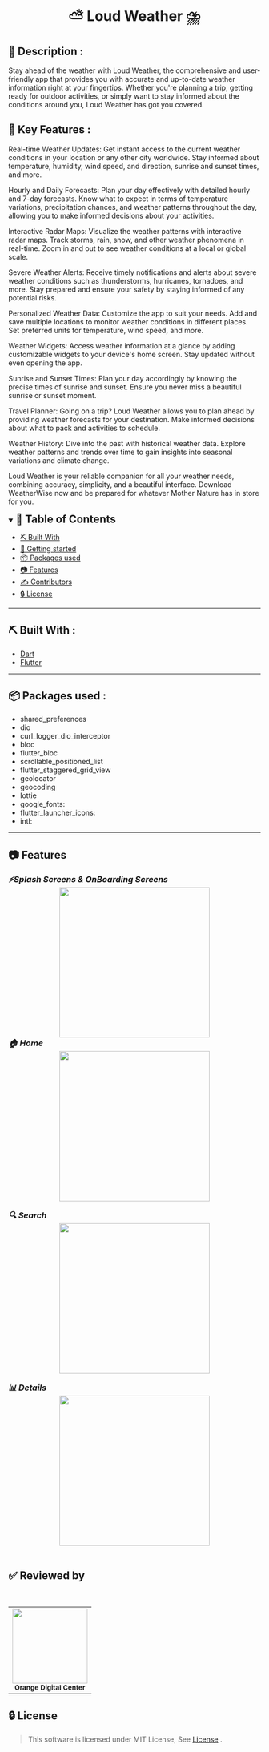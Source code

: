 <div align="center">
    <h1 align='center'>⛅ Loud Weather ⛈️</h1>
</div>
<h2 href="#built-with">📝 Description : </h2>
<p>
Stay ahead of the weather with  Loud Weather, the comprehensive and user-friendly app that provides you with accurate and up-to-date weather information right at your fingertips. Whether you're planning a trip, getting ready for outdoor activities, or simply want to stay informed about the conditions around you, Loud Weather has got you covered.
</p>
<h2 href="#built-with">🔑 Key Features : </h2>
Real-time Weather Updates: Get instant access to the current weather conditions in your location or any other city worldwide. Stay informed about temperature, humidity, wind speed, and direction, sunrise and sunset times, and more.

Hourly and Daily Forecasts: Plan your day effectively with detailed hourly and 7-day forecasts. Know what to expect in terms of temperature variations, precipitation chances, and weather patterns throughout the day, allowing you to make informed decisions about your activities.

Interactive Radar Maps: Visualize the weather patterns with interactive radar maps. Track storms, rain, snow, and other weather phenomena in real-time. Zoom in and out to see weather conditions at a local or global scale.

Severe Weather Alerts: Receive timely notifications and alerts about severe weather conditions such as thunderstorms, hurricanes, tornadoes, and more. Stay prepared and ensure your safety by staying informed of any potential risks.

Personalized Weather Data: Customize the app to suit your needs. Add and save multiple locations to monitor weather conditions in different places. Set preferred units for temperature, wind speed, and more.

Weather Widgets: Access weather information at a glance by adding customizable widgets to your device's home screen. Stay updated without even opening the app.

Sunrise and Sunset Times: Plan your day accordingly by knowing the precise times of sunrise and sunset. Ensure you never miss a beautiful sunrise or sunset moment.

Travel Planner: Going on a trip?  Loud Weather allows you to plan ahead by providing weather forecasts for your destination. Make informed decisions about what to pack and activities to schedule.

Weather History: Dive into the past with historical weather data. Explore weather patterns and trends over time to gain insights into seasonal variations and climate change.

Loud Weather is your reliable companion for all your weather needs, combining accuracy, simplicity, and a beautiful interface. Download WeatherWise now and be prepared for whatever Mother Nature has in store for you.
</p>
<details open="open">
<summary>
<h2 style="display:inline">📝 Table of Contents</h2>
</summary>



- [⛏️ Built With](#built-with)
- [🏁 Getting started](#getting-started)
- [📦 Packages used](#packages-used)
- [📷 Features](#features)
- [✍️ Contributors](#contributors)
- [🔒 License](#license)
</details>
<hr>
<h2 href="#built-with">⛏️ Built With : </h2>
 <ul>
    <li><a href="https://dart.dev/">Dart</a></li>
    <li><a href="https://flutter.dev/">Flutter</a></li>
 </ul>
<hr>




<h2 href="#packages-used">📦 Packages used : </h2>
 <ul>
  <li>shared_preferences</li>
  <li>dio</li>
  <li>curl_logger_dio_interceptor</li>
  <li>bloc</li>
  <li>flutter_bloc</li>
  <li>scrollable_positioned_list</li>
  <li>flutter_staggered_grid_view</li>
  <li>geolocator</li>
  <li>geocoding</li>
  <li>lottie</li>
  <li>google_fonts:</li>
  <li>flutter_launcher_icons:</li>
  <li>intl: </li>
 </ul>
<hr>


## 📷 Features

<summary>
<h3 style="display:inline">
<strong><em>⚡️Splash Screens & OnBoarding Screens</em></strong></h3>
</summary>
<div align="center">
   <img src="./screenshots/splash_screen.png" width=300px>
</div>


<summary>
<h3 style="display:inline">
<strong><em>🏠 Home</em></strong></h3>
</summary>
<div align="center">
   <img src="./screenshots/home_screen.png" width=300px>
</div>
<br/>
<summary>
<h3 style="display:inline">
<strong><em>🔍 Search </em></strong></h3>
</summary>
<div align="center">
   <img src="./screenshots/search_screen.png" width=300px>
</div>
<br/>

<summary>
<h3 style="display:inline">
<strong><em>📊 Details </em></strong></h3>
</summary>
<div align="center">
   <img src="./screenshots/details_screen.png" width=300px>
</div>
<br/>

<h2 href="#Contributors">✅️ Reviewed by</h2>
<table>
<tr>
<br/>
<td align="center">
<img src="https://avatars.githubusercontent.com/u/98835626?v=4" width=150px;" /><br /><sub><b>Orange Digital Center</b></sub></a><br />
</td>

</tr>
</table>


## 🔒 License <a name = "license"></a>

> This software is licensed under MIT License, See [License](https://github.com/CMP24-SWE-TEAM3/Backend/blob/main/LICENSE) .

